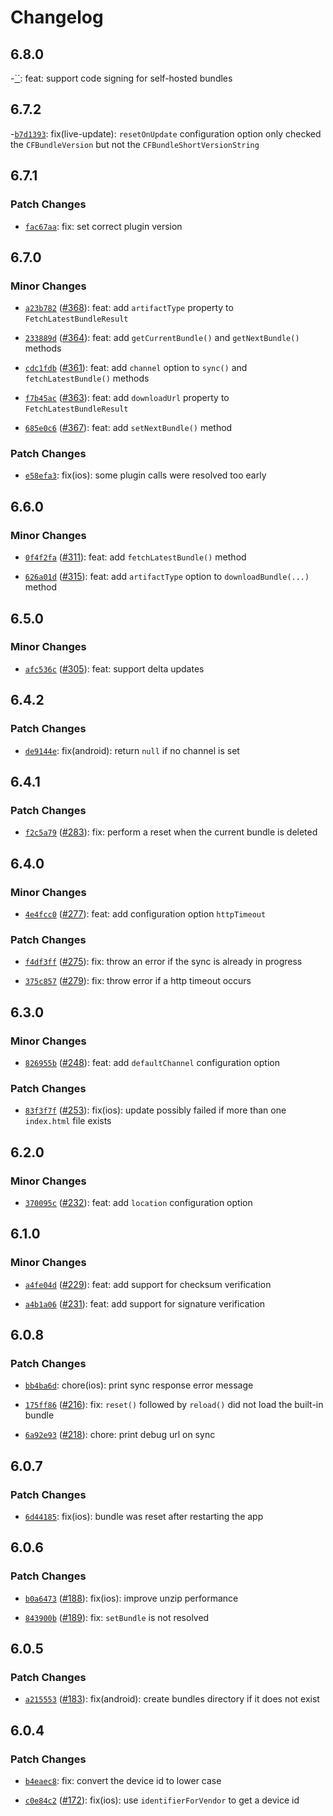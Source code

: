 # Changelog

## 6.8.0

-[``](): feat: support code signing for self-hosted bundles

## 6.7.2

-[`b7d1393`](https://github.com/capawesome-team/capacitor-plugins/commit/b7d13937f324d838e42be28f7d3be61f532ccf56): fix(live-update): `resetOnUpdate` configuration option only checked the `CFBundleVersion` but not the `CFBundleShortVersionString`

## 6.7.1

### Patch Changes

- [`fac67aa`](https://github.com/capawesome-team/capacitor-plugins/commit/fac67aa8c0d16c36716428b28853cded892453d2): fix: set correct plugin version

## 6.7.0

### Minor Changes

- [`a23b782`](https://github.com/capawesome-team/capacitor-plugins/commit/a23b782d5163fb205bb53f8ebad91c792dfa15ce) ([#368](https://github.com/capawesome-team/capacitor-plugins/pull/368)): feat: add `artifactType` property to `FetchLatestBundleResult`

* [`233889d`](https://github.com/capawesome-team/capacitor-plugins/commit/233889da605192870a0110ce60a402445e5dbc54) ([#364](https://github.com/capawesome-team/capacitor-plugins/pull/364)): feat: add `getCurrentBundle()` and `getNextBundle()` methods

- [`cdc1fdb`](https://github.com/capawesome-team/capacitor-plugins/commit/cdc1fdb00b10c2d3ff263d9de7922e0d387dc9df) ([#361](https://github.com/capawesome-team/capacitor-plugins/pull/361)): feat: add `channel` option to `sync()` and `fetchLatestBundle()` methods

* [`f7b45ac`](https://github.com/capawesome-team/capacitor-plugins/commit/f7b45ac8a8449acd9d3fac9c8853137317708144) ([#363](https://github.com/capawesome-team/capacitor-plugins/pull/363)): feat: add `downloadUrl` property to `FetchLatestBundleResult`

- [`685e0c6`](https://github.com/capawesome-team/capacitor-plugins/commit/685e0c61ae064ab5953c30e6f7281d28865e1884) ([#367](https://github.com/capawesome-team/capacitor-plugins/pull/367)): feat: add `setNextBundle()` method

### Patch Changes

- [`e58efa3`](https://github.com/capawesome-team/capacitor-plugins/commit/e58efa3be0e3fa6fec787208c4c18cdf2cd989ad): fix(ios): some plugin calls were resolved too early

## 6.6.0

### Minor Changes

- [`0f4f2fa`](https://github.com/capawesome-team/capacitor-plugins/commit/0f4f2fa40318ad82e14b5bf14f7dd70eec7bbe93) ([#311](https://github.com/capawesome-team/capacitor-plugins/pull/311)): feat: add `fetchLatestBundle()` method

* [`626a01d`](https://github.com/capawesome-team/capacitor-plugins/commit/626a01db4d6c6698c3069a9c2f65465545ae8400) ([#315](https://github.com/capawesome-team/capacitor-plugins/pull/315)): feat: add `artifactType` option to `downloadBundle(...)` method

## 6.5.0

### Minor Changes

- [`afc536c`](https://github.com/capawesome-team/capacitor-plugins/commit/afc536cd4f3b829aa4dc8f68b0b3b5a30abcbbbe) ([#305](https://github.com/capawesome-team/capacitor-plugins/pull/305)): feat: support delta updates

## 6.4.2

### Patch Changes

- [`de9144e`](https://github.com/capawesome-team/capacitor-plugins/commit/de9144eee298e9e80535ebd30086391aad47fc68): fix(android): return `null` if no channel is set

## 6.4.1

### Patch Changes

- [`f2c5a79`](https://github.com/capawesome-team/capacitor-plugins/commit/f2c5a79c41baded4bb5be3939bebde9a72e37ce7) ([#283](https://github.com/capawesome-team/capacitor-plugins/pull/283)): fix: perform a reset when the current bundle is deleted

## 6.4.0

### Minor Changes

- [`4e4fcc0`](https://github.com/capawesome-team/capacitor-plugins/commit/4e4fcc0515f5b55280755766056c86eb2a7442a1) ([#277](https://github.com/capawesome-team/capacitor-plugins/pull/277)): feat: add configuration option `httpTimeout`

### Patch Changes

- [`f4df3ff`](https://github.com/capawesome-team/capacitor-plugins/commit/f4df3ffec7b9a18271be8e0596b8f864de127eff) ([#275](https://github.com/capawesome-team/capacitor-plugins/pull/275)): fix: throw an error if the sync is already in progress

* [`375c857`](https://github.com/capawesome-team/capacitor-plugins/commit/375c8574cf09a7053e35408177eb8b340a648e42) ([#279](https://github.com/capawesome-team/capacitor-plugins/pull/279)): fix: throw error if a http timeout occurs

## 6.3.0

### Minor Changes

- [`826955b`](https://github.com/capawesome-team/capacitor-plugins/commit/826955b5bd40bb17154b4182689ef1216402e2a2) ([#248](https://github.com/capawesome-team/capacitor-plugins/pull/248)): feat: add `defaultChannel` configuration option

### Patch Changes

- [`83f3f7f`](https://github.com/capawesome-team/capacitor-plugins/commit/83f3f7f3ff314a1c69f5280848262bfdb5afbd2d) ([#253](https://github.com/capawesome-team/capacitor-plugins/pull/253)): fix(ios): update possibly failed if more than one `index.html` file exists

## 6.2.0

### Minor Changes

- [`370095c`](https://github.com/capawesome-team/capacitor-plugins/commit/370095c63a28a2901efad611a74bb880d9c6bdc0) ([#232](https://github.com/capawesome-team/capacitor-plugins/pull/232)): feat: add `location` configuration option

## 6.1.0

### Minor Changes

- [`a4fe04d`](https://github.com/capawesome-team/capacitor-plugins/commit/a4fe04d8f225f892fc8da88816acf9cd41ff4acc) ([#229](https://github.com/capawesome-team/capacitor-plugins/pull/229)): feat: add support for checksum verification

* [`a4b1a06`](https://github.com/capawesome-team/capacitor-plugins/commit/a4b1a060eebe446427ed9ea5a600a271fdc6acfa) ([#231](https://github.com/capawesome-team/capacitor-plugins/pull/231)): feat: add support for signature verification

## 6.0.8

### Patch Changes

- [`bb4ba6d`](https://github.com/capawesome-team/capacitor-plugins/commit/bb4ba6df4631c2f903a6d9c65ec78c4477cc14ab): chore(ios): print sync response error message

* [`175ff86`](https://github.com/capawesome-team/capacitor-plugins/commit/175ff8620ff20f4cf04b291e11c826ad486c4b10) ([#216](https://github.com/capawesome-team/capacitor-plugins/pull/216)): fix: `reset()` followed by `reload()` did not load the built-in bundle

- [`6a92e93`](https://github.com/capawesome-team/capacitor-plugins/commit/6a92e93d98a23168ffd0a394b776c30aa42e7dbc) ([#218](https://github.com/capawesome-team/capacitor-plugins/pull/218)): chore: print debug url on sync

## 6.0.7

### Patch Changes

- [`6d44185`](https://github.com/capawesome-team/capacitor-plugins/commit/6d441858266e1dfc5e3e2606a0e71b30540a9742): fix(ios): bundle was reset after restarting the app

## 6.0.6

### Patch Changes

- [`b0a6473`](https://github.com/capawesome-team/capacitor-plugins/commit/b0a647325380973351512a9dae00db96f2fe4c16) ([#188](https://github.com/capawesome-team/capacitor-plugins/pull/188)): fix(ios): improve unzip performance

* [`843900b`](https://github.com/capawesome-team/capacitor-plugins/commit/843900bfbab3ec89f2289d0399e7bef1cba4a632) ([#189](https://github.com/capawesome-team/capacitor-plugins/pull/189)): fix: `setBundle` is not resolved

## 6.0.5

### Patch Changes

- [`a215553`](https://github.com/capawesome-team/capacitor-plugins/commit/a215553180d3c96b6d58cc3cecd537be4d0c6349) ([#183](https://github.com/capawesome-team/capacitor-plugins/pull/183)): fix(android): create bundles directory if it does not exist

## 6.0.4

### Patch Changes

- [`b4eaec8`](https://github.com/capawesome-team/capacitor-plugins/commit/b4eaec8b244b2df54f0b8a48eb6c7179f64c19dc): fix: convert the device id to lower case

* [`c0e84c2`](https://github.com/capawesome-team/capacitor-plugins/commit/c0e84c2461f6857907797b071c579dccfdd332ce) ([#172](https://github.com/capawesome-team/capacitor-plugins/pull/172)): fix(ios): use `identifierForVendor` to get a device id
